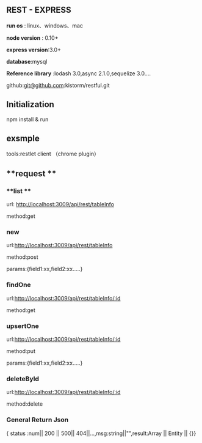 ## **REST - EXPRESS**

**run os** : linux、windows、mac

**node version** : 0.10+

**express version**:3.0+

**database**:mysql

**Reference library** :lodash 3.0,async 2.1.0,sequelize 3.0....

github:git@github.com:kistorm/restful.git

## **Initialization**

npm install  &  run

## **exsmple**

tools:restlet client （chrome plugin）

## **request **

### **list  **

url: [http://localhost:3009/api/rest/tableInfo](http://localhost:3009/api/rest/tableInfo)

method:get

### new

url:[http://localhost:3009/api/rest/tableInfo](http://localhost:3009/api/rest/tableInfo)

method:post

params:{field1:xx,field2:xx.....}

### findOne

url:[http://localhost:3009/api/rest/tableInfo/:id](http://localhost:3009/api/rest/tableInfo/:id)

method:get

### upsertOne

url:[http://localhost:3009/api/rest/tableInfo/:id](http://localhost:3009/api/rest/tableInfo/:id)

method:put

params:{field1:xx,field2:xx.....}

### deleteById

url:[http://localhost:3009/api/rest/tableInfo/:id](http://localhost:3009/api/rest/tableInfo/:id)

method:delete

### General Return Json

{ status :num\|\| 200 \|\| 500\|\| 404\|\|...,msg:string\|\|"",result:Array \|\| Entity \|\| {}}

